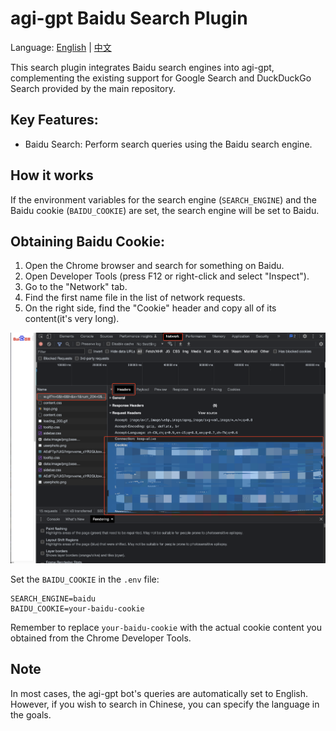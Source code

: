 # agi-gpt Baidu Search Plugin

Language: [English](https://github.com/coozila/agi-gpt-plugins/tree/master/src/agi-gpt_plugins/baidu_search/README.md) | [中文](https://github.com/coozila/agi-gpt-plugins/tree/master/src/agi-gpt_plugins/baidu_search/README.zh.md)

This search plugin integrates Baidu search engines into agi-gpt, complementing the existing support for Google Search and DuckDuckGo Search provided by the main repository.

## Key Features:
- Baidu Search: Perform search queries using the Baidu search engine.

## How it works
If the environment variables for the search engine (`SEARCH_ENGINE`) and the Baidu cookie (`BAIDU_COOKIE`) are set, the search engine will be set to Baidu.

## Obtaining Baidu Cookie:
1. Open the Chrome browser and search for something on Baidu.
2. Open Developer Tools (press F12 or right-click and select "Inspect").
3. Go to the "Network" tab.
4. Find the first name file in the list of network requests.
5. On the right side, find the "Cookie" header and copy all of its content(it's very long).

![Baidu Cookie](./screenshots/baidu_cookie.png)

Set the `BAIDU_COOKIE` in the `.env` file:

```
SEARCH_ENGINE=baidu
BAIDU_COOKIE=your-baidu-cookie
```

Remember to replace `your-baidu-cookie` with the actual cookie content you obtained from the Chrome Developer Tools.

## Note
In most cases, the agi-gpt bot's queries are automatically set to English. However, if you wish to search in Chinese, you can specify the language in the goals.